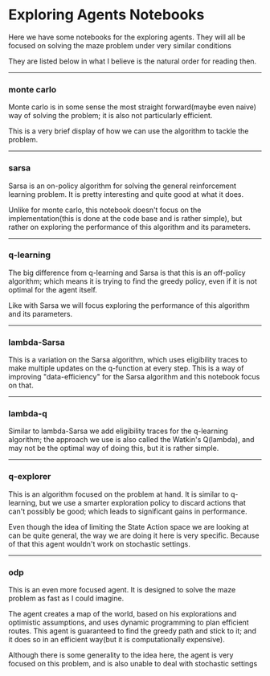 # Exploring Agents Notebooks

Here we have some notebooks for the exploring agents. They will all be focused on solving the maze problem
under very similar conditions

They are listed below in what I believe is the natural order for reading then.


---

### monte carlo

Monte carlo is in some sense the most straight forward(maybe even naive) way of solving the problem; 
it is also not particularly efficient.

This is a very brief display of how we can use the algorithm to tackle the problem.

---

### sarsa

Sarsa is an on-policy algorithm for solving the general reinforcement learning problem. It is pretty 
interesting and quite good at what it does.

Unlike for monte carlo, this notebook doesn't focus on the implementation(this is done at the code base
and is rather simple), but rather on exploring the performance of this algorithm and its parameters.

---

### q-learning

The big difference from q-learning and Sarsa is that this is an off-policy algorithm; which means it is
trying to find the greedy policy, even if it is not optimal for the agent itself.

Like with Sarsa we will focus exploring the performance of this algorithm and its parameters.

---

### lambda-Sarsa

This is a variation on the Sarsa algorithm, which uses eligibility traces to make multiple updates
on the q-function at every step. This is a way of improving "data-efficiency" for the Sarsa algorithm
and this notebook focus on that.

---

### lambda-q

Similar to lambda-Sarsa we add eligibility traces for the q-learning algorithm; the approach we use 
is also called the Watkin's Q(lambda), and may not be the optimal way of doing this, but it is rather
simple.

---

### q-explorer

This is an algorithm focused on the problem at hand. It is similar to q-learning, but we use a smarter
exploration policy to discard actions that can't possibly be good; which leads to significant gains in 
performance.

Even though the idea of limiting the State Action space we are looking at can be quite general, the 
way we are doing it here is very specific. Because of that this agent wouldn't work on stochastic settings.

---

### odp

This is an even more focused agent. It is designed to solve the maze problem as fast as I could imagine.

The agent creates a map of the world, based on his explorations and optimistic assumptions, and uses 
dynamic programming to plan efficient routes. This agent is guaranteed to find the greedy path and stick
to it; and it does so in an efficient way(but it is computationally expensive).

Although there is some generality to the idea here, the agent is very focused on this problem, and is
also unable to deal with stochastic settings
